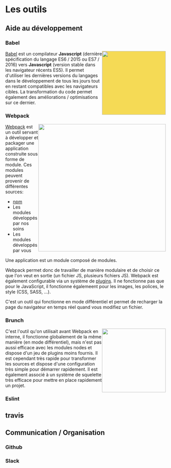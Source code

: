 # Les outils

## Aide au développement

### Babel

<img src="https://babeljs.io/images/logo.svg" width="200" style='float:right; background-color:#f5da55' />

[Babel](https://babeljs.io/) est un compilateur **Javascript** (dernière spécification du langage ES6 / 2015 ou ES7 / 2016) vers **Javascript** (version stable dans les navigateur récents ES5). Il permet d'utiliser les dernières versions du langages dans le développement de tous les jours tout en restant compatibles avec les navigateurs cibles. La transformation du code permet également des améliorations / optimisations sur ce dernier.

### Webpack

<img src="https://webpack.github.io/assets/what-is-webpack.png" width="400" style='float:right' />

[Webpack](https://webpack.github.io/) est un outil servant à développer et packager une application construite sous forme de module. Ces modules peuvent provenir de différentes sources:
- [npm](https://www.npmjs.com/)
- Les modules développés par nos soins
- Les modules développés par vous

Une application est un module composé de modules.

Webpack permet donc de travailler de manière modulaire et de choisir ce que l'on veut en sortie (un fichier JS, plusieurs fichiers JS).
Webpack est également configurable via un système de [plugins](http://webpack.github.io/docs/). Il ne fonctionne pas que pour le JavaScript, il fonctionne égalemeent pour les images, les polices, le style (CSS, SASS, ...).

C'est un outil qui fonctionne en mode différentiel et permet de recharger la page du navigateur en temps réel quand vous modifiez un fichier.

### Brunch

<img src="https://camo.githubusercontent.com/56a4708402855f3c8dc2aff7f4123039a1d12ff0/687474703a2f2f6272756e63682e696f2f696d616765732f7376672f706e672f6272756e63682d6c6f676f2d6e61706b696e2e706e67" width="200" style='float:right' />
C'est l'outil qu'on utilisait avant Webpack en interne, il fonctionne globalement de la même manière (en mode différentiel), mais n'est pas aussi efficace avec les modules nodes et dispose d'un jeu de plugins moins fournis.
Il est cependant très rapide pour transformer les sources et dispose d'une configuration très simple pour démarrer rapidement. Il est également associé à un système de squelette très efficace pour mettre en place rapidement un projet.

### Eslint

## travis

## Communication / Organisation

### Github

### Slack
